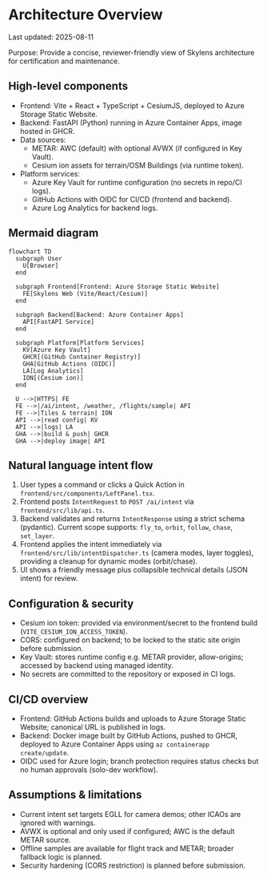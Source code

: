 # Architecture Overview

Last updated: 2025-08-11

Purpose: Provide a concise, reviewer-friendly view of Skylens architecture for certification and maintenance.

## High-level components

- Frontend: Vite + React + TypeScript + CesiumJS, deployed to Azure Storage Static Website.
- Backend: FastAPI (Python) running in Azure Container Apps, image hosted in GHCR.
- Data sources:
  - METAR: AWC (default) with optional AVWX (if configured in Key Vault).
  - Cesium ion assets for terrain/OSM Buildings (via runtime token).
- Platform services:
  - Azure Key Vault for runtime configuration (no secrets in repo/CI logs).
  - GitHub Actions with OIDC for CI/CD (frontend and backend).
  - Azure Log Analytics for backend logs.

## Mermaid diagram

```mermaid
flowchart TD
  subgraph User
    U[Browser]
  end

  subgraph Frontend[Frontend: Azure Storage Static Website]
    FE[Skylens Web (Vite/React/Cesium)]
  end

  subgraph Backend[Backend: Azure Container Apps]
    API[FastAPI Service]
  end

  subgraph Platform[Platform Services]
    KV[Azure Key Vault]
    GHCR[(GitHub Container Registry)]
    GHA[GitHub Actions (OIDC)]
    LA[Log Analytics]
    ION[(Cesium ion)]
  end

  U -->|HTTPS| FE
  FE -->|/ai/intent, /weather, /flights/sample| API
  FE -->|Tiles & terrain| ION
  API -->|read config| KV
  API -->|logs| LA
  GHA -->|build & push| GHCR
  GHA -->|deploy image| API
```

## Natural language intent flow

1. User types a command or clicks a Quick Action in `frontend/src/components/LeftPanel.tsx`.
2. Frontend posts `IntentRequest` to `POST /ai/intent` via `frontend/src/lib/api.ts`.
3. Backend validates and returns `IntentResponse` using a strict schema (pydantic). Current scope supports: `fly_to`, `orbit`, `follow`, `chase`, `set_layer`.
4. Frontend applies the intent immediately via `frontend/src/lib/intentDispatcher.ts` (camera modes, layer toggles), providing a cleanup for dynamic modes (orbit/chase).
5. UI shows a friendly message plus collapsible technical details (JSON intent) for review.

## Configuration & security

- Cesium ion token: provided via environment/secret to the frontend build (`VITE_CESIUM_ION_ACCESS_TOKEN`).
- CORS: configured on backend; to be locked to the static site origin before submission.
- Key Vault: stores runtime config e.g. METAR provider, allow-origins; accessed by backend using managed identity.
- No secrets are committed to the repository or exposed in CI logs.

## CI/CD overview

- Frontend: GitHub Actions builds and uploads to Azure Storage Static Website; canonical URL is published in logs.
- Backend: Docker image built by GitHub Actions, pushed to GHCR, deployed to Azure Container Apps using `az containerapp create/update`.
- OIDC used for Azure login; branch protection requires status checks but no human approvals (solo-dev workflow).

## Assumptions & limitations

- Current intent set targets EGLL for camera demos; other ICAOs are ignored with warnings.
- AVWX is optional and only used if configured; AWC is the default METAR source.
- Offline samples are available for flight track and METAR; broader fallback logic is planned.
- Security hardening (CORS restriction) is planned before submission.
